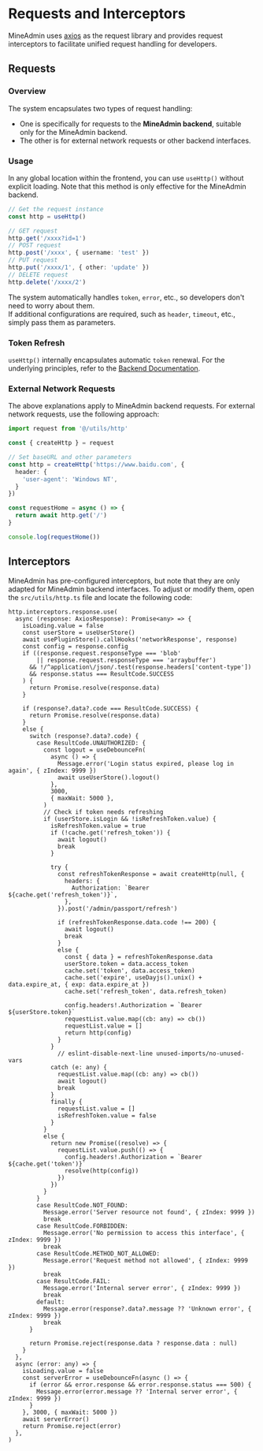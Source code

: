 # Requests and Interceptors  
MineAdmin uses [axios](https://github.com/axios/axios) as the request library and provides request interceptors to facilitate unified request handling for developers.

## Requests  

### Overview  

The system encapsulates two types of request handling:  
- One is specifically for requests to the **MineAdmin backend**, suitable only for the MineAdmin backend.  
- The other is for external network requests or other backend interfaces.  

### Usage  
In any global location within the frontend, you can use `useHttp()` without explicit loading. Note that this method is only effective for the MineAdmin backend.  

```ts  
// Get the request instance  
const http = useHttp()  

// GET request  
http.get('/xxxx?id=1')  
// POST request  
http.post('/xxxx', { username: 'test' })  
// PUT request  
http.put('/xxxx/1', { other: 'update' })  
// DELETE request  
http.delete('/xxxx/2')  
```  

The system automatically handles `token`, `error`, etc., so developers don't need to worry about them.  
If additional configurations are required, such as `header`, `timeout`, etc., simply pass them as parameters.  

### Token Refresh  
`useHttp()` internally encapsulates automatic `token` renewal. For the underlying principles, refer to the [Backend Documentation](/en/backend/security/passport.md).  

### External Network Requests  
The above explanations apply to MineAdmin backend requests. For external network requests, use the following approach:  
```ts  
import request from '@/utils/http'  

const { createHttp } = request  

// Set baseURL and other parameters  
const http = createHttp('https://www.baidu.com', {  
  header: {  
    'user-agent': 'Windows NT',  
  }  
})  

const requestHome = async () => {  
  return await http.get('/')  
}  

console.log(requestHome())  
```  

## Interceptors  

MineAdmin has pre-configured interceptors, but note that they are only adapted for MineAdmin backend interfaces. To adjust or modify them, open the `src/utils/http.ts` file and locate the following code:  

```ts:line-numbers  
http.interceptors.response.use(  
  async (response: AxiosResponse): Promise<any> => {  
    isLoading.value = false  
    const userStore = useUserStore()  
    await usePluginStore().callHooks('networkResponse', response)  
    const config = response.config  
    if ((response.request.responseType === 'blob'  
        || response.request.responseType === 'arraybuffer')  
      && !/^application\/json/.test(response.headers['content-type'])  
      && response.status === ResultCode.SUCCESS  
    ) {  
      return Promise.resolve(response.data)  
    }  

    if (response?.data?.code === ResultCode.SUCCESS) {  
      return Promise.resolve(response.data)  
    }  
    else {  
      switch (response?.data?.code) {  
        case ResultCode.UNAUTHORIZED: {  
          const logout = useDebounceFn(  
            async () => {  
              Message.error('Login status expired, please log in again', { zIndex: 9999 })  
              await useUserStore().logout()  
            },  
            3000,  
            { maxWait: 5000 },  
          )  
          // Check if token needs refreshing  
          if (userStore.isLogin && !isRefreshToken.value) {  
            isRefreshToken.value = true  
            if (!cache.get('refresh_token')) {  
              await logout()  
              break  
            }  

            try {  
              const refreshTokenResponse = await createHttp(null, {  
                headers: {  
                  Authorization: `Bearer ${cache.get('refresh_token')}`,  
                },  
              }).post('/admin/passport/refresh')  

              if (refreshTokenResponse.data.code !== 200) {  
                await logout()  
                break  
              }  
              else {  
                const { data } = refreshTokenResponse.data  
                userStore.token = data.access_token  
                cache.set('token', data.access_token)  
                cache.set('expire', useDayjs().unix() + data.expire_at, { exp: data.expire_at })  
                cache.set('refresh_token', data.refresh_token)  

                config.headers!.Authorization = `Bearer ${userStore.token}`  
                requestList.value.map((cb: any) => cb())  
                requestList.value = []  
                return http(config)  
              }  
            }  
              // eslint-disable-next-line unused-imports/no-unused-vars  
            catch (e: any) {  
              requestList.value.map((cb: any) => cb())  
              await logout()  
              break  
            }  
            finally {  
              requestList.value = []  
              isRefreshToken.value = false  
            }  
          }  
          else {  
            return new Promise((resolve) => {  
              requestList.value.push(() => {  
                config.headers!.Authorization = `Bearer ${cache.get('token')}`  
                resolve(http(config))  
              })  
            })  
          }  
        }  
        case ResultCode.NOT_FOUND:  
          Message.error('Server resource not found', { zIndex: 9999 })  
          break  
        case ResultCode.FORBIDDEN:  
          Message.error('No permission to access this interface', { zIndex: 9999 })  
          break  
        case ResultCode.METHOD_NOT_ALLOWED:  
          Message.error('Request method not allowed', { zIndex: 9999 })  
          break  
        case ResultCode.FAIL:  
          Message.error('Internal server error', { zIndex: 9999 })  
          break  
        default:  
          Message.error(response?.data?.message ?? 'Unknown error', { zIndex: 9999 })  
          break  
      }  

      return Promise.reject(response.data ? response.data : null)  
    }  
  },  
  async (error: any) => {  
    isLoading.value = false  
    const serverError = useDebounceFn(async () => {  
      if (error && error.response && error.response.status === 500) {  
        Message.error(error.message ?? 'Internal server error', { zIndex: 9999 })  
      }  
    }, 3000, { maxWait: 5000 })  
    await serverError()  
    return Promise.reject(error)  
  },  
)  
```